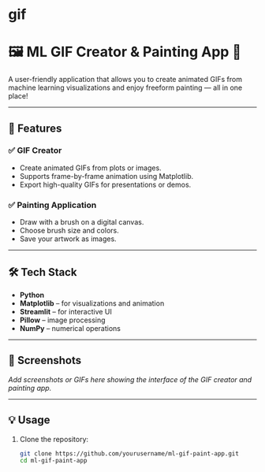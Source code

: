 # gif
# 🖼️ ML GIF Creator & Painting App 🎨

A user-friendly application that allows you to create animated GIFs from machine learning visualizations and enjoy freeform painting — all in one place!

---

## 🚀 Features

### ✅ GIF Creator
- Create animated GIFs from plots or images.
- Supports frame-by-frame animation using Matplotlib.
- Export high-quality GIFs for presentations or demos.

### ✅ Painting Application
- Draw with a brush on a digital canvas.
- Choose brush size and colors.
- Save your artwork as images.

---

## 🛠️ Tech Stack

- **Python**
- **Matplotlib** – for visualizations and animation
- **Streamlit** – for interactive UI
- **Pillow** – image processing
- **NumPy** – numerical operations

---

## 📸 Screenshots

_Add screenshots or GIFs here showing the interface of the GIF creator and painting app._

---

## 💡 Usage

1. Clone the repository:
   ```bash
   git clone https://github.com/yourusername/ml-gif-paint-app.git
   cd ml-gif-paint-app
